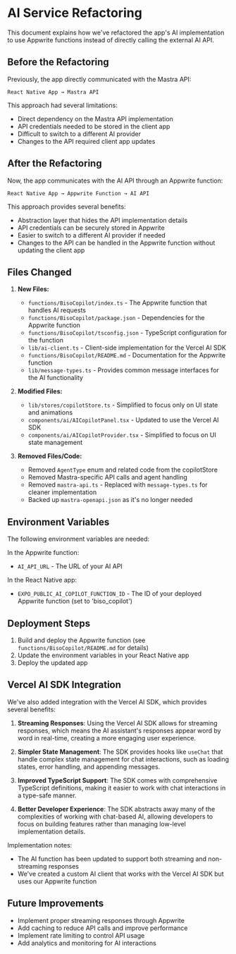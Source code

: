 # AI Service Refactoring

This document explains how we've refactored the app's AI implementation to use Appwrite functions instead of directly calling the external AI API.

## Before the Refactoring

Previously, the app directly communicated with the Mastra API:

```
React Native App → Mastra API
```

This approach had several limitations:
- Direct dependency on the Mastra API implementation
- API credentials needed to be stored in the client app
- Difficult to switch to a different AI provider
- Changes to the API required client app updates

## After the Refactoring

Now, the app communicates with the AI API through an Appwrite function:

```
React Native App → Appwrite Function → AI API
```

This approach provides several benefits:
- Abstraction layer that hides the API implementation details
- API credentials can be securely stored in Appwrite
- Easier to switch to a different AI provider if needed
- Changes to the API can be handled in the Appwrite function without updating the client app

## Files Changed

1. **New Files:**
   - `functions/BisoCopilot/index.ts` - The Appwrite function that handles AI requests
   - `functions/BisoCopilot/package.json` - Dependencies for the Appwrite function
   - `functions/BisoCopilot/tsconfig.json` - TypeScript configuration for the function
   - `lib/ai-client.ts` - Client-side implementation for the Vercel AI SDK
   - `functions/BisoCopilot/README.md` - Documentation for the Appwrite function
   - `lib/message-types.ts` - Provides common message interfaces for the AI functionality

2. **Modified Files:**
   - `lib/stores/copilotStore.ts` - Simplified to focus only on UI state and animations
   - `components/ai/AICopilotPanel.tsx` - Updated to use the Vercel AI SDK
   - `components/ai/AICopilotProvider.tsx` - Simplified to focus on UI state management

3. **Removed Files/Code:**
   - Removed `AgentType` enum and related code from the copilotStore
   - Removed Mastra-specific API calls and agent handling
   - Removed `mastra-api.ts` - Replaced with `message-types.ts` for cleaner implementation
   - Backed up `mastra-openapi.json` as it's no longer needed

## Environment Variables

The following environment variables are needed:

In the Appwrite function:
- `AI_API_URL` - The URL of your AI API

In the React Native app:
- `EXPO_PUBLIC_AI_COPILOT_FUNCTION_ID` - The ID of your deployed Appwrite function (set to 'biso_copilot')

## Deployment Steps

1. Build and deploy the Appwrite function (see `functions/BisoCopilot/README.md` for details)
2. Update the environment variables in your React Native app
3. Deploy the updated app

## Vercel AI SDK Integration

We've also added integration with the Vercel AI SDK, which provides several benefits:

1. **Streaming Responses**: Using the Vercel AI SDK allows for streaming responses, which means the AI assistant's responses appear word by word in real-time, creating a more engaging user experience.

2. **Simpler State Management**: The SDK provides hooks like `useChat` that handle complex state management for chat interactions, such as loading states, error handling, and appending messages.

3. **Improved TypeScript Support**: The SDK comes with comprehensive TypeScript definitions, making it easier to work with chat interactions in a type-safe manner.

4. **Better Developer Experience**: The SDK abstracts away many of the complexities of working with chat-based AI, allowing developers to focus on building features rather than managing low-level implementation details.

Implementation notes:
- The AI function has been updated to support both streaming and non-streaming responses
- We've created a custom AI client that works with the Vercel AI SDK but uses our Appwrite function

## Future Improvements

- Implement proper streaming responses through Appwrite
- Add caching to reduce API calls and improve performance
- Implement rate limiting to control API usage
- Add analytics and monitoring for AI interactions 